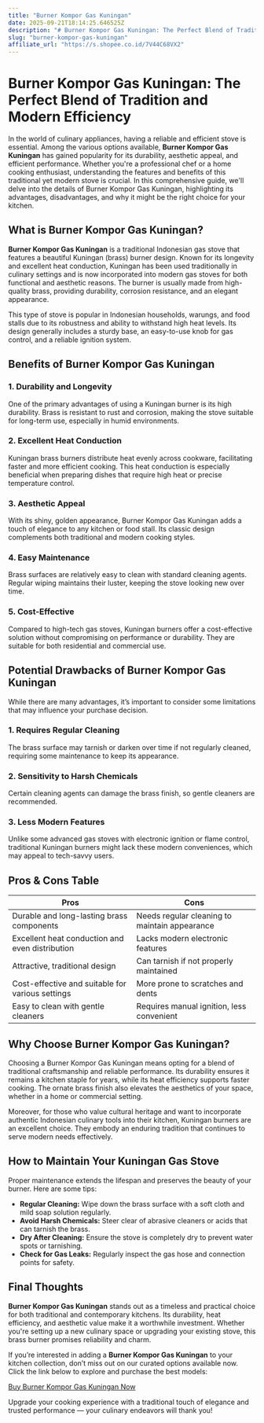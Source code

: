 ```yaml
---
title: "Burner Kompor Gas Kuningan"
date: 2025-09-21T18:14:25.646525Z
description: "# Burner Kompor Gas Kuningan: The Perfect Blend of Tradition and Modern Efficiency..."
slug: "burner-kompor-gas-kuningan"
affiliate_url: "https://s.shopee.co.id/7V44C68VX2"
---
```

# Burner Kompor Gas Kuningan: The Perfect Blend of Tradition and Modern Efficiency

In the world of culinary appliances, having a reliable and efficient stove is essential. Among the various options available, **Burner Kompor Gas Kuningan** has gained popularity for its durability, aesthetic appeal, and efficient performance. Whether you're a professional chef or a home cooking enthusiast, understanding the features and benefits of this traditional yet modern stove is crucial. In this comprehensive guide, we'll delve into the details of Burner Kompor Gas Kuningan, highlighting its advantages, disadvantages, and why it might be the right choice for your kitchen.

## What is Burner Kompor Gas Kuningan?

**Burner Kompor Gas Kuningan** is a traditional Indonesian gas stove that features a beautiful Kuningan (brass) burner design. Known for its longevity and excellent heat conduction, Kuningan has been used traditionally in culinary settings and is now incorporated into modern gas stoves for both functional and aesthetic reasons. The burner is usually made from high-quality brass, providing durability, corrosion resistance, and an elegant appearance.

This type of stove is popular in Indonesian households, warungs, and food stalls due to its robustness and ability to withstand high heat levels. Its design generally includes a sturdy base, an easy-to-use knob for gas control, and a reliable ignition system.

## Benefits of Burner Kompor Gas Kuningan

### 1. Durability and Longevity
One of the primary advantages of using a Kuningan burner is its high durability. Brass is resistant to rust and corrosion, making the stove suitable for long-term use, especially in humid environments.

### 2. Excellent Heat Conduction
Kuningan brass burners distribute heat evenly across cookware, facilitating faster and more efficient cooking. This heat conduction is especially beneficial when preparing dishes that require high heat or precise temperature control.

### 3. Aesthetic Appeal
With its shiny, golden appearance, Burner Kompor Gas Kuningan adds a touch of elegance to any kitchen or food stall. Its classic design complements both traditional and modern cooking styles.

### 4. Easy Maintenance
Brass surfaces are relatively easy to clean with standard cleaning agents. Regular wiping maintains their luster, keeping the stove looking new over time.

### 5. Cost-Effective 
Compared to high-tech gas stoves, Kuningan burners offer a cost-effective solution without compromising on performance or durability. They are suitable for both residential and commercial use.

## Potential Drawbacks of Burner Kompor Gas Kuningan

While there are many advantages, it’s important to consider some limitations that may influence your purchase decision.

### 1. Requires Regular Cleaning
The brass surface may tarnish or darken over time if not regularly cleaned, requiring some maintenance to keep its appearance.

### 2. Sensitivity to Harsh Chemicals
Certain cleaning agents can damage the brass finish, so gentle cleaners are recommended.

### 3. Less Modern Features
Unlike some advanced gas stoves with electronic ignition or flame control, traditional Kuningan burners might lack these modern conveniences, which may appeal to tech-savvy users.

## Pros & Cons Table

| Pros                                              | Cons                                        |
|---------------------------------------------------|----------------------------------------------|
| Durable and long-lasting brass components       | Needs regular cleaning to maintain appearance |
| Excellent heat conduction and even distribution | Lacks modern electronic features          |
| Attractive, traditional design                  | Can tarnish if not properly maintained |
| Cost-effective and suitable for various settings| More prone to scratches and dents        |
| Easy to clean with gentle cleaners                | Requires manual ignition, less convenient |

## Why Choose Burner Kompor Gas Kuningan?

Choosing a Burner Kompor Gas Kuningan means opting for a blend of traditional craftsmanship and reliable performance. Its durability ensures it remains a kitchen staple for years, while its heat efficiency supports faster cooking. The ornate brass finish also elevates the aesthetics of your space, whether in a home or commercial setting.

Moreover, for those who value cultural heritage and want to incorporate authentic Indonesian culinary tools into their kitchen, Kuningan burners are an excellent choice. They embody an enduring tradition that continues to serve modern needs effectively.

## How to Maintain Your Kuningan Gas Stove

Proper maintenance extends the lifespan and preserves the beauty of your burner. Here are some tips:

- **Regular Cleaning:** Wipe down the brass surface with a soft cloth and mild soap solution regularly.
- **Avoid Harsh Chemicals:** Steer clear of abrasive cleaners or acids that can tarnish the brass.
- **Dry After Cleaning:** Ensure the stove is completely dry to prevent water spots or tarnishing.
- **Check for Gas Leaks:** Regularly inspect the gas hose and connection points for safety.

## Final Thoughts

**Burner Kompor Gas Kuningan** stands out as a timeless and practical choice for both traditional and contemporary kitchens. Its durability, heat efficiency, and aesthetic value make it a worthwhile investment. Whether you're setting up a new culinary space or upgrading your existing stove, this brass burner promises reliability and charm.

If you’re interested in adding a **Burner Kompor Gas Kuningan** to your kitchen collection, don’t miss out on our curated options available now. Click the link below to explore and purchase the best models:

[Buy Burner Kompor Gas Kuningan Now](https://s.shopee.co.id/7V44C68VX2)

Upgrade your cooking experience with a traditional touch of elegance and trusted performance — your culinary endeavors will thank you!